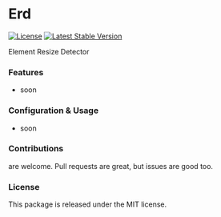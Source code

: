 # Erd

[![License](https://poser.pugx.org/liberu-ui/erd/license)](https://packagist.org/packages/liberu-ui/erd)
[![Latest Stable Version](https://poser.pugx.org/liberu-ui/erd/version)](https://packagist.org/packages/liberu-ui/erd)

Element Resize Detector

### Features

- soon

### Configuration & Usage

- soon

### Contributions

are welcome. Pull requests are great, but issues are good too.

### License

This package is released under the MIT license.